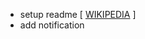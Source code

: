 - setup readme
  [ [WIKIPEDIA](https://en.wikipedia.org/wiki/Pomodoro_Technique) ]
- add notification
